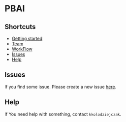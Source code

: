 # PBAI

## Shortcuts
- [Getting started](https://github.com/kkolodziejczak/PBAI/wiki/Getting-started)
- [Team](https://github.com/kkolodziejczak/PBAI/wiki/Team)
- [WorkFlow](https://github.com/kkolodziejczak/PBAI/wiki/WorkFlow)
- [Issues](#Issues)
- [Help](#Help)

## Issues
If you find some issue. Please create a new issue [here](https://github.com/kkolodziejczak/PBAI/issues).

## Help
If You need help with something, contact `kkolodziejczak`.
